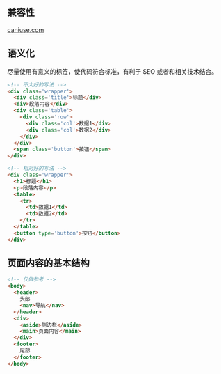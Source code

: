 ## 兼容性

[caniuse.com](https://caniuse.com/#search=html5)

## 语义化

尽量使用有意义的标签，使代码符合标准，有利于 SEO 或者和相关技术结合。

```html
<!-- 不太好的写法 -->
<div class='wrapper'>
  <div class='title'>标题</div>
  <div>段落内容</div>
  <div class='table'>
    <div class='row'>
      <div class='col'>数据1</div>
      <div class='col'>数据2</div>
    </div>
  </div>
  <span class='button'>按钮</span>
</div>

<!-- 相对好的写法 -->
<div class='wrapper'>
  <h1>标题</h1>
  <p>段落内容</p>
  <table>
    <tr>
      <td>数据1</td>
      <td>数据2</td>
    </tr>
  </table>
  <button type='button'>按钮</button>
</div>
```

## 页面内容的基本结构

```html
<!-- 仅做参考 -->
<body>
  <header>
    头部
    <nav>导航</nav>
  </header>
  <div>
    <aside>侧边栏</aside>
    <main>页面内容</main>
  </div>
  <footer>
    尾部
  </footer>
</body>
```
